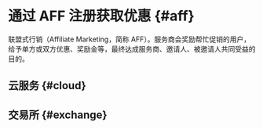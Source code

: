 # 通过 AFF 注册获取优惠 {#aff}

联盟式行销（Affiliate Marketing，简称 AFF）。服务商会奖励帮忙促销的用户，给予单方或双方优惠、奖励金等，最终达成服务商、邀请人、被邀请人共同受益的目的。

## 云服务 {#cloud}

<WebsiteList id="cloud" />

## 交易所 {#exchange}

<WebsiteList id="exchange" />
